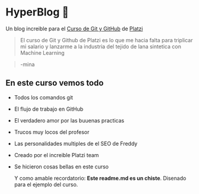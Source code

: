 # HyperBlog 💙

Un blog increible para el [Curso de Git y GitHub](https://platzi.com/cursos/git-github/ " curso de Git y Github") de [Platzi](https://platzi.com/ "Platzi")

> El curso de Git y Github de Platzi es lo que me hacia falta para triplicar mi salario y lanzarme a la industria del tejido de lana sintetica con Machine Learning

> -mina


## En este curso vemos todo

* Todos los comandos git
* El flujo de trabajo en GitHub
* El verdadero amor por las buuenas practicas
* Trucos muy locos del profesor
* Las personalidades multiples de el SEO de Freddy
* Creado por el increible Platzi team
* Se hicieron cosas bellas en este curso

  Y como amable recordatorio: **Este readme.md es un chiste**. Disenado para el ejemplo del curso.

